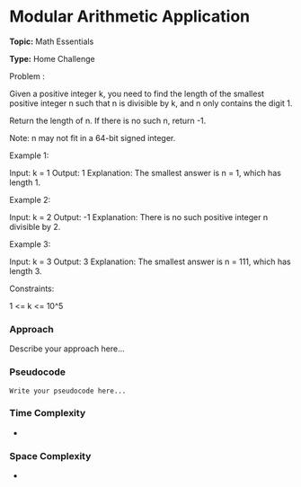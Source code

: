 # Modular Arithmetic Application
**Topic:** Math Essentials

**Type:** Home Challenge

Problem :

Given a positive integer k, you need to find the length of the smallest positive integer n such that n is divisible by k, and n only contains the digit 1. 

Return the length of n. If there is no such n, return -1. 

Note: n may not fit in a 64-bit signed integer. 

Example 1: 

Input: k = 1 
Output: 1 
Explanation: The smallest answer is n = 1, which has length 1. 
 

Example 2: 

Input: k = 2 
Output: -1 
Explanation: There is no such positive integer n divisible by 2. 
 

Example 3: 

Input: k = 3 
Output: 3 
Explanation: The smallest answer is n = 111, which has length 3. 
 

Constraints: 

1 <= k <= 10^5

### Approach
Describe your approach here...

### Pseudocode
```
Write your pseudocode here...
```

### Time Complexity
- 

### Space Complexity
- 
